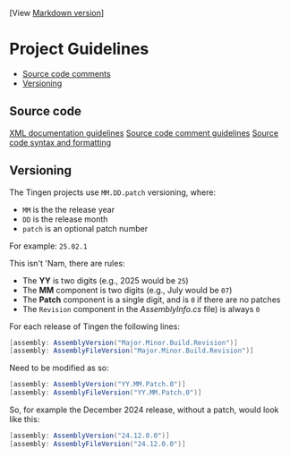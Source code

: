 <!-- u250530 -->

[View [Markdown version](https://github.com/spectrum-health-systems/tingen-documentation/blob/main/docs/static/project-guidelines.md)]

# Project Guidelines

* [Source code comments](#source-code-comments)
* [Versioning](#versioning)

## Source code

[XML documentation guidelines](https://github.com/APrettyCoolProgram/aprettycoolprogram/blob/main/profile/development-guidelines/xml-documentation.md)
[Source code comment guidelines](https://github.com/APrettyCoolProgram/aprettycoolprogram/blob/main/profile/development-guidelines/comments.md)
[Source code syntax and formatting](https://github.com/APrettyCoolProgram/aprettycoolprogram/blob/main/profile/development-guidelines/syntax-and-formatting.md)

## Versioning

The Tingen projects use `MM.DD.patch` versioning, where:

* `MM` is the the release year
* `DD` is the release month
* `patch` is an optional patch number

For example: `25.02.1`

This isn't 'Nam, there are rules:

* The **YY** is two digits (e.g., 2025 would be `25`)
* The **MM** component is two digits (e.g., July would be `07`)
* The **Patch** component is a single digit, and is `0` if there are no patches
* The `Revision` component in the <i>AssemblyInfo.cs</i> file) is always `0`

For each release of Tingen the following lines:

```csharp
[assembly: AssemblyVersion("Major.Minor.Build.Revision")]
[assembly: AssemblyFileVersion("Major.Minor.Build.Revision")]
```

Need to be modified as so:

```csharp
[assembly: AssemblyVersion("YY.MM.Patch.0")]
[assembly: AssemblyFileVersion("YY.MM.Patch.0")]
```

So, for example the December 2024 release, without a patch, would look like this:

```csharp
[assembly: AssemblyVersion("24.12.0.0")]
[assembly: AssemblyFileVersion("24.12.0.0")]
```
